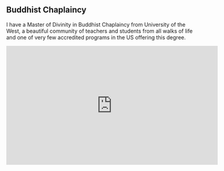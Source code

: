 ## Buddhist Chaplaincy

I have a Master of Divinity in Buddhist Chaplaincy from University of the West, a beautiful community of teachers and students from all walks of life and one of very few accredited programs in the US offering this degree.

<iframe
  width="560"
  height="315"
  scrolling="no"
  frameborder="no"
  allow="autoplay"
  src="https://w.soundcloud.com/player/?url=https%3A//api.soundcloud.com/tracks/177608062&color=%23ff5500&auto_play=false&hide_related=false&show_comments=true&show_user=true&show_reposts=false&show_teaser=true&visual=true"
  ></iframe>
